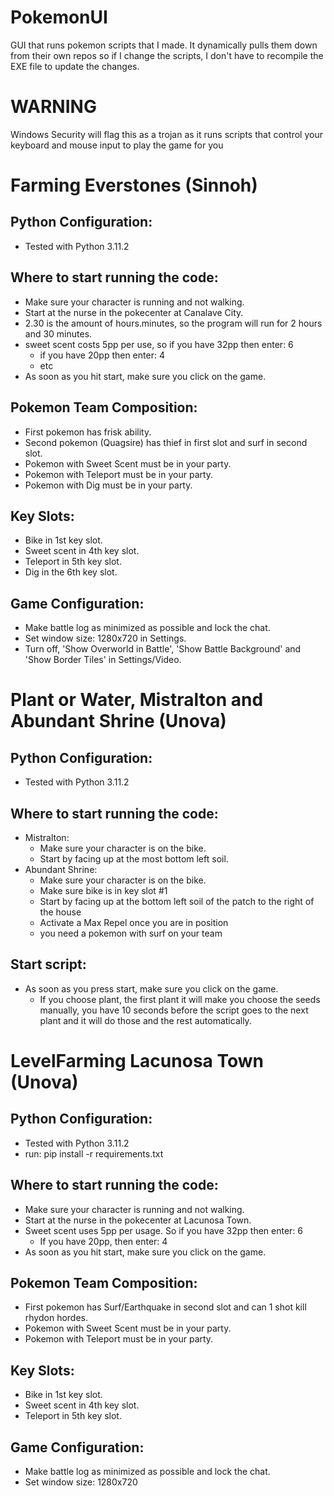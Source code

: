 # PokemonUI
GUI that runs pokemon scripts that I made.
It dynamically pulls them down from their own repos so if I change the scripts, I don't have to recompile the EXE file to update the changes.

# WARNING
Windows Security will flag this as a trojan as it runs scripts that control your keyboard and mouse input to play the game for you


# Farming Everstones (Sinnoh)

## Python Configuration:
* Tested with Python 3.11.2

## Where to start running the code:
* Make sure your character is running and not walking.
* Start at the nurse in the pokecenter at Canalave City.
* 2.30 is the amount of hours.minutes, so the program will run for 2 hours and 30 minutes.
* sweet scent costs 5pp per use, so if you have 32pp then enter: 6
    * if you have 20pp then enter: 4
    * etc
* As soon as you hit start, make sure you click on the game.

## Pokemon Team Composition:
* First pokemon has frisk ability.
* Second pokemon (Quagsire) has thief in first slot and surf in second slot.
* Pokemon with Sweet Scent must be in your party.
* Pokemon with Teleport must be in your party.
* Pokemon with Dig must be in your party.

## Key Slots:
* Bike in 1st key slot.
* Sweet scent in 4th key slot.
* Teleport in 5th key slot.
* Dig in the 6th key slot.

## Game Configuration:
* Make battle log as minimized as possible and lock the chat.
* Set window size: 1280x720 in Settings.
* Turn off, 'Show Overworld in Battle', 'Show Battle Background' and 'Show Border Tiles' in Settings/Video.

# Plant or Water, Mistralton and Abundant Shrine (Unova)

## Python Configuration:
* Tested with Python 3.11.2

## Where to start running the code:
* Mistralton:
    * Make sure your character is on the bike.
    * Start by facing up at the most bottom left soil.
* Abundant Shrine:
    * Make sure your character is on the bike.
    * Make sure bike is in key slot #1
    * Start by facing up at the bottom left soil of the patch to the right of the house
    * Activate a Max Repel once you are in position
    * you need a pokemon with surf on your team

## Start script:
* As soon as you press start, make sure you click on the game.
    * If you choose plant, the first plant it will make you choose the seeds manually, you have 10 seconds before the script goes to the next plant and it will do those and the rest automatically.
    
# LevelFarming Lacunosa Town (Unova)

## Python Configuration:
* Tested with Python 3.11.2
* run: pip install -r requirements.txt

## Where to start running the code:
* Make sure your character is running and not walking.
* Start at the nurse in the pokecenter at Lacunosa Town.
* Sweet scent uses 5pp per usage. So if you have 32pp then enter: 6
    * If you have 20pp, then enter: 4
* As soon as you hit start, make sure you click on the game.

## Pokemon Team Composition:
* First pokemon has Surf/Earthquake in second slot and can 1 shot kill rhydon hordes.
* Pokemon with Sweet Scent must be in your party.
* Pokemon with Teleport must be in your party.

## Key Slots:
* Bike in 1st key slot.
* Sweet scent in 4th key slot.
* Teleport in 5th key slot.

## Game Configuration:
* Make battle log as minimized as possible and lock the chat.
* Set window size: 1280x720

